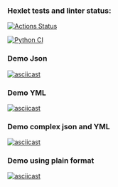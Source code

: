 ### Hexlet tests and linter status:
[![Actions Status](https://github.com/Alnoroid/python-project-50/actions/workflows/hexlet-check.yml/badge.svg)](https://github.com/Alnoroid/python-project-50/actions)

[![Python CI](https://github.com/Alnoroid/python-project-50/actions/workflows/pyci.yml/badge.svg)](https://github.com/Alnoroid/python-project-50/actions/workflows/pyci.yml)

### Demo Json

[![asciicast](https://asciinema.org/a/pPeak7HjEzw0GXsjqFIt3WFEH.svg)](https://asciinema.org/a/pPeak7HjEzw0GXsjqFIt3WFEH)

### Demo YML

[![asciicast](https://asciinema.org/a/H2SlM8lEmDgI8nxF3q7cqhOPh.svg)](https://asciinema.org/a/H2SlM8lEmDgI8nxF3q7cqhOPh)

### Demo complex json and YML

[![asciicast](https://asciinema.org/a/F3XMR2aO3OUl4r053brF7gMcx.svg)](https://asciinema.org/a/F3XMR2aO3OUl4r053brF7gMcx)

### Demo using plain format

[![asciicast](https://asciinema.org/a/69wEMqLSJy0EK1HNVL2kCDIbJ.svg)](https://asciinema.org/a/69wEMqLSJy0EK1HNVL2kCDIbJ)